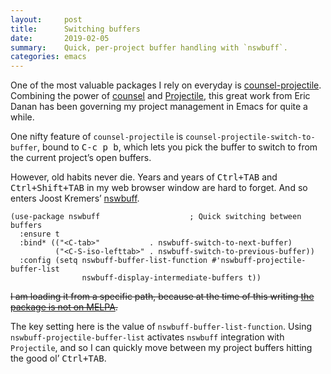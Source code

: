 ```yaml
---
layout:     post
title:      Switching buffers
date:       2019-02-05
summary:    Quick, per-project buffer handling with `nswbuff`.
categories: emacs
---
```


One of the most valuable packages I rely on everyday is
[counsel-projectile](https://github.com/ericdanan/counsel-projectile). Combining
the power of [counsel](https://github.com/abo-abo/swiper) and
[Projectile](https://github.com/bbatsov/projectile), this great work from Eric
Danan has been governing my project management in Emacs for quite a while.

One nifty feature of `counsel-projectile` is
`counsel-projectile-switch-to-buffer`, bound to <kbd>C-c p b</kbd>, which lets
you pick the buffer to switch to from the current project’s open buffers.

However, old habits never die. Years and years of <kbd>Ctrl+TAB</kbd> and
<kbd>Ctrl+Shift+TAB</kbd> in my web browser window are hard to forget. And so
enters Joost Kremers’ [nswbuff](https://github.com/joostkremers/nswbuff).

``` emacs-lisp
(use-package nswbuff                    ; Quick switching between buffers
  :ensure t
  :bind* (("<C-tab>"           . nswbuff-switch-to-next-buffer)
          ("<C-S-iso-lefttab>" . nswbuff-switch-to-previous-buffer))
  :config (setq nswbuff-buffer-list-function #'nswbuff-projectile-buffer-list
                nswbuff-display-intermediate-buffers t))
```

~~I am loading it from a specific path, because at the time of this writing [the
package is not on MELPA](https://github.com/melpa/melpa/pull/6005).~~

The key setting here is the value of `nswbuff-buffer-list-function`. Using
`nswbuff-projectile-buffer-list` activates `nswbuff` integration with
`Projectile`, and so I can quickly move between my project buffers hitting the
good ol’ <kbd>Ctrl+TAB</kbd>.
